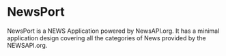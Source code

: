 # NewsPort
NewsPort is a NEWS Application powered by NewsAPI.org. It has a minimal application design covering all the categories of News provided by the NEWSAPI.org.
